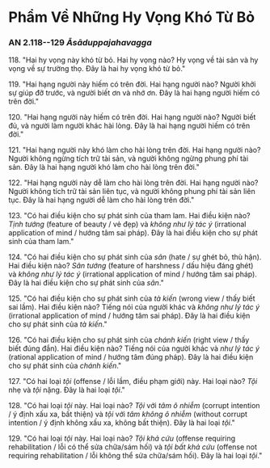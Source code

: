 # Phẩm Về Những Hy Vọng Khó Từ Bỏ

### AN 2.118--129 *Āsāduppajahavagga*

118\. "Hai hy vọng này khó từ bỏ. Hai hy vọng nào? Hy vọng về tài sản và hy vọng về sự trường thọ. Đây là hai hy vọng khó từ bỏ."

<!--pg-->
119\. "Hai hạng người này hiếm có trên đời. Hai hạng người nào? Người khởi sự giúp đỡ trước, và người biết ơn và nhớ ơn. Đây là hai hạng người hiếm có trên đời."

<!--pg-->
120\. "Hai hạng người này hiếm có trên đời. Hai hạng người nào? Người biết đủ, và người làm người khác hài lòng. Đây là hai hạng người hiếm có trên đời."

<!--pg-->
121\. "Hai hạng người này khó làm cho hài lòng trên đời. Hai hạng người nào? Người không ngừng tích trữ tài sản, và người không ngừng phung phí tài sản. Đây là hai hạng người khó làm cho hài lòng trên đời."

<!--pg-->
122\. "Hai hạng người này dễ làm cho hài lòng trên đời. Hai hạng người nào? Người không tích trữ tài sản liên tục, và người không phung phí tài sản liên tục. Đây là hai hạng người dễ làm cho hài lòng trên đời."

<!--pg-->
123\. "Có hai điều kiện cho sự phát sinh của tham lam. Hai điều kiện nào? *Tịnh tướng* (feature of beauty / vẻ đẹp) và *không như lý tác ý* (irrational application of mind / hướng tâm sai pháp). Đây là hai điều kiện cho sự phát sinh của tham lam."

<!--pg-->
124\. "Có hai điều kiện cho sự phát sinh của *sân* (hate / sự ghét bỏ, thù hận). Hai điều kiện nào? *Sân tướng* (feature of harshness / dấu hiệu đáng ghét) và *không như lý tác ý* (irrational application of mind / hướng tâm sai pháp). Đây là hai điều kiện cho sự phát sinh của *sân*."

<!--pg-->
125\. "Có hai điều kiện cho sự phát sinh của *tà kiến* (wrong view / thấy biết sai lầm). Hai điều kiện nào? Tiếng nói của người khác và *không như lý tác ý* (irrational application of mind / hướng tâm sai pháp). Đây là hai điều kiện cho sự phát sinh của *tà kiến*."

<!--pg-->
126\. "Có hai điều kiện cho sự phát sinh của *chánh kiến* (right view / thấy biết đúng đắn). Hai điều kiện nào? Tiếng nói của người khác và *như lý tác ý* (rational application of mind / hướng tâm đúng pháp). Đây là hai điều kiện cho sự phát sinh của *chánh kiến*."

<!--pg-->
127\. "Có hai loại *tội* (offense / lỗi lầm, điều phạm giới) này. Hai loại nào? *Tội* nhẹ và *tội* nặng. Đây là hai loại *tội*."

<!--pg-->
128\. "Có hai loại *tội* này. Hai loại nào? *Tội* với *tâm ô nhiễm* (corrupt intention / ý định xấu xa, bất thiện) và *tội* với *tâm không ô nhiễm* (without corrupt intention / ý định không xấu xa, không bất thiện). Đây là hai loại *tội*."

<!--pg-->
129\. "Có hai loại *tội* này. Hai loại nào? *Tội khả cứu* (offense requiring rehabilitation / lỗi có thể sửa chữa/sám hối) và *tội bất khả cứu* (offense not requiring rehabilitation / lỗi không thể sửa chữa/sám hối). Đây là hai loại *tội*."

<!--pg-->